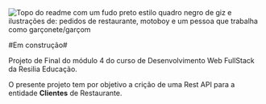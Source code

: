 <img src="../midia/RESTAURANT REST API.gif" alt="Topo do readme com um fudo preto estilo quadro negro de giz e ilustrações de: pedidos de restaurante, motoboy e um pessoa que trabalha como garçonete/garçom">

#Em construção#

Projeto de Final do módulo 4 do curso de Desenvolvimento Web FullStack da Resilia Educação.

O presente projeto tem por objetivo a crição de uma Rest API para a entidade <strong>Clientes</strong> de Restaurante.
